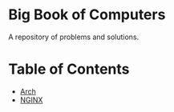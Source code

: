 # Big Book of Computers
A repository of problems and solutions.

# Table of Contents
* [Arch](arch.md)
* [NGINX](nginx.md)
